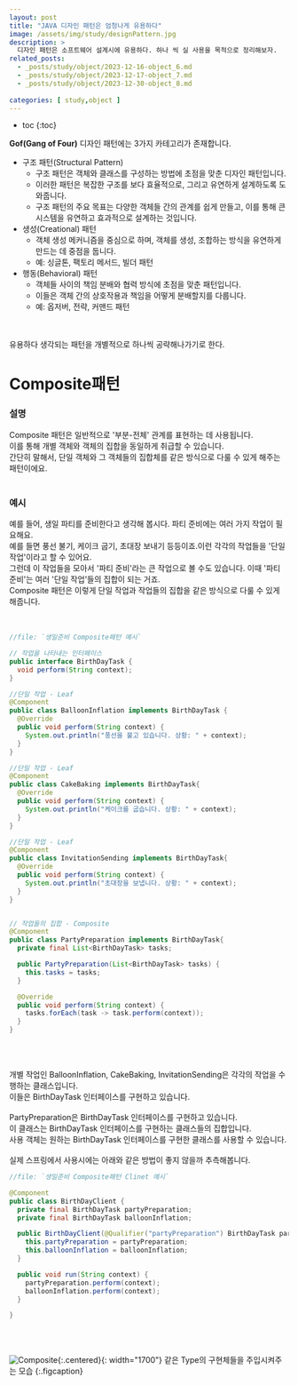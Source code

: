 ```yaml
---
layout: post
title: "JAVA 디자인 패턴은 엄청나게 유용하다"
image: /assets/img/study/designPattern.jpg
description: >
  디자인 패턴은 소프트웨어 설계시에 유용하다. 하나 씩 실 사용을 목적으로 정리해보자.
related_posts:
  - _posts/study/object/2023-12-16-object_6.md
  - _posts/study/object/2023-12-17-object_7.md
  - _posts/study/object/2023-12-30-object_8.md
  
categories: [ study,object ]
---
```


* toc
{:toc}

**Gof(Gang of Four)** 디자인 패턴에는 3가지 카테고리가 존재합니다.<br>

* 구조 패턴(Structural Pattern)
  * 구조 패턴은 객체와 클래스를 구성하는 방법에 초점을 맞춘 디자인 패턴입니다. 
  * 이러한 패턴은 복잡한 구조를 보다 효율적으로, 그리고 유연하게 설계하도록 도와줍니다. 
  * 구조 패턴의 주요 목표는 다양한 객체들 간의 관계를 쉽게 만들고, 이를 통해 큰 시스템을 유연하고 효과적으로 설계하는 것입니다.
* 생성(Creational) 패턴
  * 객체 생성 메커니즘을 중심으로 하며, 객체를 생성, 조합하는 방식을 유연하게 만드는 데 중점을 둡니다.
  * 예: 싱글톤, 팩토리 메서드, 빌더 패턴
* 행동(Behavioral) 패턴
  * 객체들 사이의 책임 분배와 협력 방식에 초점을 맞춘 패턴입니다. 
  * 이들은 객체 간의 상호작용과 책임을 어떻게 분배할지를 다룹니다.
  * 예: 옵저버, 전략, 커맨드 패턴


<br>
<br>
유용하다 생각되는 패턴을 개별적으로 하나씩 공략해나가기로 한다.<br>



# Composite패턴

### 설명
Composite 패턴은 일반적으로 '부분-전체' 관계를 표현하는 데 사용됩니다.<br>
이를 통해 개별 객체와 객체의 집합을 동일하게 취급할 수 있습니다.<br>
간단히 말해서, 단일 객체와 그 객체들의 집합체를 같은 방식으로 다룰 수 있게 해주는 패턴이에요.<br>
<br>

### 예시

예를 들어, 생일 파티를 준비한다고 생각해 봅시다. 파티 준비에는 여러 가지 작업이 필요해요.<br>
예를 들면 풍선 불기, 케이크 굽기, 초대장 보내기 등등이죠.이런 각각의 작업들을 '단일 작업'이라고 할 수 있어요. <br>
그런데 이 작업들을 모아서 '파티 준비'라는 큰 작업으로 볼 수도 있습니다. 이때 '파티 준비'는 여러 '단일 작업'들의 집합이 되는 거죠. <br>
Composite 패턴은 이렇게 단일 작업과 작업들의 집합을 같은 방식으로 다룰 수 있게 해줍니다.<br>
<br>
<br>

~~~java
//file: `생일준비 Composite패턴 예시`

// 작업을 나타내는 인터페이스
public interface BirthDayTask {
  void perform(String context);
}

//단일 작업 - Leaf
@Component
public class BalloonInflation implements BirthDayTask {
  @Override
  public void perform(String context) {
    System.out.println("풍선을 불고 있습니다. 상황: " + context);
  }
}

//단일 작업 - Leaf
@Component
public class CakeBaking implements BirthDayTask{
  @Override
  public void perform(String context) {
    System.out.println("케이크를 굽습니다. 상황: " + context);
  }
}

//단일 작업 - Leaf
@Component
public class InvitationSending implements BirthDayTask{
  @Override
  public void perform(String context) {
    System.out.println("초대장을 보냅니다. 상황: " + context);
  }
}


// 작업들의 집합 - Composite
@Component
public class PartyPreparation implements BirthDayTask{
  private final List<BirthDayTask> tasks;

  public PartyPreparation(List<BirthDayTask> tasks) {
    this.tasks = tasks;
  }

  @Override
  public void perform(String context) {
    tasks.forEach(task -> task.perform(context));
  }
}

~~~

<br>
<br>

개별 작업인 BalloonInflation, CakeBaking, InvitationSending은 각각의 작업을 수행하는 클래스입니다.<br>
이들은 BirthDayTask 인터페이스를 구현하고 있습니다. <br>
<br>
PartyPreparation은 BirthDayTask 인터페이스를 구현하고 있습니다. <br>
이 클래스는 BirthDayTask 인터페이스를 구현하는 클래스들의 집합입니다. <br>
사용 객체는 원하는 BirthDayTask 인터페이스를 구현한 클래스를 사용할 수 있습니다. <br>
<br>
실제 스프링에서 사용시에는 아래와 같은 방법이 좋지 않을까 추측해봅니다.<br>

~~~java
//file: `생일준비 Composite패턴 Clinet 예시`

@Component
public class BirthDayClient {
  private final BirthDayTask partyPreparation;
  private final BirthDayTask balloonInflation;

  public BirthDayClient(@Qualifier("partyPreparation") BirthDayTask partyPreparation, @Qualifier("balloonInflation") BirthDayTask balloonInflation) {
    this.partyPreparation = partyPreparation;
    this.balloonInflation = balloonInflation;
  }

  public void run(String context) {
    partyPreparation.perform(context);
    balloonInflation.perform(context);
  }

}
~~~

<br>
<br>

![Composite](https://github.com/nomoreFt/nomoreFt.github.io/assets/37995817/caf4b1ae-9e7a-46ef-bcdd-da9952f85857){:.centered}{: width="1700"}
같은 Type의 구현체들을 주입시켜주는 모습
{:.figcaption}

